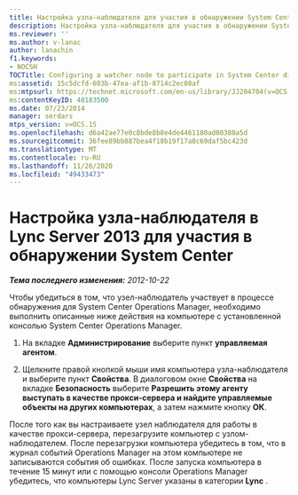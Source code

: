 ```yaml
---
title: Настройка узла-наблюдателя для участия в обнаружении System Center
description: Настройка узла-наблюдателя для участия в обнаружении System Center.
ms.reviewer: ''
ms.author: v-lanac
author: lanachin
f1.keywords:
- NOCSH
TOCTitle: Configuring a watcher node to participate in System Center discovery
ms:assetid: 15c5dcfd-603b-47ea-af1b-8714c2ec08af
ms:mtpsurl: https://technet.microsoft.com/en-us/library/JJ204704(v=OCS.15)
ms:contentKeyID: 48183500
ms.date: 07/23/2014
manager: serdars
mtps_version: v=OCS.15
ms.openlocfilehash: d6a42ae77e0c8bde8b8e4de4461180ad00380a5d
ms.sourcegitcommit: 36fee89bb887bea4f18b19f17a8c69daf5bc423d
ms.translationtype: MT
ms.contentlocale: ru-RU
ms.lasthandoff: 11/26/2020
ms.locfileid: "49433473"
---
```

# <a name="configuring-a-watcher-node-in-lync-server-2013-to-participate-in-system-center-discovery"></a>Настройка узла-наблюдателя в Lync Server 2013 для участия в обнаружении System Center

<div data-xmlns="http://www.w3.org/1999/xhtml">

<div class="topic" data-xmlns="http://www.w3.org/1999/xhtml" data-msxsl="urn:schemas-microsoft-com:xslt" data-cs="https://msdn.microsoft.com/">

<div data-asp="https://msdn2.microsoft.com/asp">



</div>

<div id="mainSection">

<div id="mainBody">

<span> </span>

_**Тема последнего изменения:** 2012-10-22_

Чтобы убедиться в том, что узел-наблюдатель участвует в процессе обнаружения для System Center Operations Manager, необходимо выполнить описанные ниже действия на компьютере с установленной консолью System Center Operations Manager.

1.  На вкладке **Администрирование** выберите пункт **управляемая агентом**.

2.  Щелкните правой кнопкой мыши имя компьютера узла-наблюдателя и выберите пункт **Свойства**. В диалоговом окне **Свойства** на вкладке **Безопасность** выберите **Разрешить этому агенту выступать в качестве прокси-сервера и найдите управляемые объекты на других компьютерах**, а затем нажмите кнопку **ОК**.

После того как вы настраиваете узел наблюдателя для работы в качестве прокси-сервера, перезагрузите компьютер с узлом-наблюдателем. После перезагрузки компьютера убедитесь в том, что в журнал событий Operations Manager на этом компьютере не записываются события об ошибках. После запуска компьютера в течение 15 минут или с помощью консоли Operations Manager убедитесь, что компьютеры Lync Server указаны в категории **Lync** .

</div>

<span> </span>

</div>

</div>

</div>

